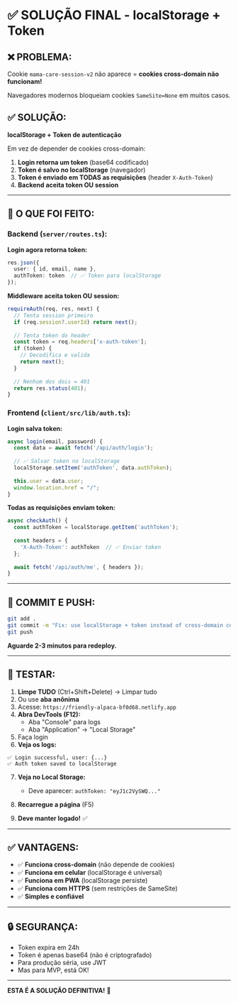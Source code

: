 # ✅ SOLUÇÃO FINAL - localStorage + Token

## ❌ PROBLEMA:

Cookie `mama-care-session-v2` não aparece = **cookies cross-domain não funcionam!**

Navegadores modernos bloqueiam cookies `SameSite=None` em muitos casos.

## ✅ SOLUÇÃO:

**localStorage + Token de autenticação**

Em vez de depender de cookies cross-domain:
1. **Login retorna um token** (base64 codificado)
2. **Token é salvo no localStorage** (navegador)
3. **Token é enviado em TODAS as requisições** (header `X-Auth-Token`)
4. **Backend aceita token OU session**

---

## 🔧 O QUE FOI FEITO:

### Backend (`server/routes.ts`):

**Login agora retorna token:**
```typescript
res.json({ 
  user: { id, email, name },
  authToken: token  // ✅ Token para localStorage
});
```

**Middleware aceita token OU session:**
```typescript
requireAuth(req, res, next) {
  // Tenta session primeiro
  if (req.session?.userId) return next();
  
  // Tenta token do header
  const token = req.headers['x-auth-token'];
  if (token) {
    // Decodifica e valida
    return next();
  }
  
  // Nenhum dos dois = 401
  return res.status(401);
}
```

### Frontend (`client/src/lib/auth.ts`):

**Login salva token:**
```typescript
async login(email, password) {
  const data = await fetch('/api/auth/login');
  
  // ✅ Salvar token no localStorage
  localStorage.setItem('authToken', data.authToken);
  
  this.user = data.user;
  window.location.href = "/";
}
```

**Todas as requisições enviam token:**
```typescript
async checkAuth() {
  const authToken = localStorage.getItem('authToken');
  
  const headers = {
    'X-Auth-Token': authToken  // ✅ Enviar token
  };
  
  await fetch('/api/auth/me', { headers });
}
```

---

## 🚀 COMMIT E PUSH:

```bash
git add .
git commit -m "Fix: use localStorage + token instead of cross-domain cookies"
git push
```

**Aguarde 2-3 minutos para redeploy.**

---

## 📱 TESTAR:

1. **Limpe TUDO** (Ctrl+Shift+Delete) → Limpar tudo
2. Ou use **aba anônima**
3. Acesse: `https://friendly-alpaca-bf0d68.netlify.app`
4. **Abra DevTools (F12):**
   - Aba "Console" para logs
   - Aba "Application" → "Local Storage"
5. Faça login
6. **Veja os logs:**

```
✅ Login successful, user: {...}
✅ Auth token saved to localStorage
```

7. **Veja no Local Storage:**
   - Deve aparecer: `authToken: "eyJ1c2VySWQ..."`

8. **Recarregue a página** (F5)
9. **Deve manter logado!** ✅

---

## ✅ VANTAGENS:

- ✅ **Funciona cross-domain** (não depende de cookies)
- ✅ **Funciona em celular** (localStorage é universal)
- ✅ **Funciona em PWA** (localStorage persiste)
- ✅ **Funciona com HTTPS** (sem restrições de SameSite)
- ✅ **Simples e confiável**

---

## 🔒 SEGURANÇA:

- Token expira em 24h
- Token é apenas base64 (não é criptografado)
- Para produção séria, use JWT
- Mas para MVP, está OK!

---

**ESTA É A SOLUÇÃO DEFINITIVA!** 🎉


